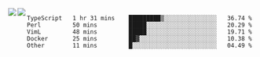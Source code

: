 <a href="https://github.com/anuraghazra/github-readme-stats">
  <img align="left" src="https://github-readme-stats.vercel.app/api?username=kfly8&count_private=true&show_icons=true&theme=calm" />
</a>
<a href="https://github.com/anuraghazra/github-readme-stats">
  <img align="left" src="https://github-readme-stats.vercel.app/api/top-langs/?username=kfly8&theme=calm&hide=HTML&exclude_repo=is3q-cr" />
</a>

<!--START_SECTION:waka-->
```text
TypeScript   1 hr 31 mins    █████████▒░░░░░░░░░░░░░░░   36.74 % 
Perl         50 mins         █████░░░░░░░░░░░░░░░░░░░░   20.29 % 
VimL         48 mins         █████░░░░░░░░░░░░░░░░░░░░   19.71 % 
Docker       25 mins         ██▓░░░░░░░░░░░░░░░░░░░░░░   10.38 % 
Other        11 mins         █░░░░░░░░░░░░░░░░░░░░░░░░   04.49 % 
```
<!--END_SECTION:waka-->
